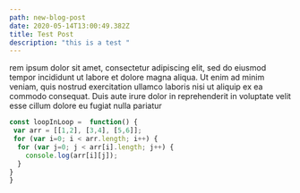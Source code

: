 ```yaml
---
path: new-blog-post
date: 2020-05-14T13:00:49.382Z
title: Test Post
description: "this is a test "
---
```

<!--StartFragment-->

rem ipsum dolor sit amet, consectetur adipiscing elit, sed do eiusmod tempor incididunt ut labore et dolore magna aliqua. Ut enim ad minim veniam, quis nostrud exercitation ullamco laboris nisi ut aliquip ex ea commodo consequat. Duis aute irure dolor in reprehenderit in voluptate velit esse cillum dolore eu fugiat nulla pariatur

<!--EndFragment-->

```js
const loopInLoop =  function() {
 var arr = [[1,2], [3,4], [5,6]];
 for (var i=0; i < arr.length; i++) {
  for (var j=0; j < arr[i].length; j++) {
    console.log(arr[i][j]);
  }
}
}
```